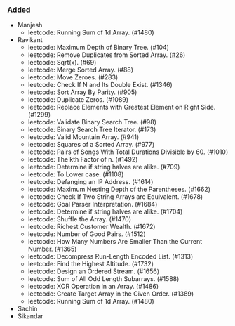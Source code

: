 ### Added

- Manjesh
  - leetcode: Running Sum of 1d Array. (#1480)
- Ravikant
  - leetcode: Maximum Depth of Binary Tree. (#104)
  - leetcode: Remove Duplicates from Sorted Array. (#26)
  - leetcode: Sqrt(x). (#69)
  - leetcode: Merge Sorted Array. (#88)
  - leetcode: Move Zeroes. (#283)
  - leetcode: Check If N and Its Double Exist. (#1346)
  - leetcode: Sort Array By Parity. (#905)
  - leetcode: Duplicate Zeros. (#1089)
  - leetcode: Replace Elements with Greatest Element on Right Side. (#1299)
  - leetcode: Validate Binary Search Tree. (#98)
  - leetcode: Binary Search Tree Iterator. (#173)
  - leetcode: Valid Mountain Array. (#941)
  - leetcode: Squares of a Sorted Array. (#977)
  - leetcode: Pairs of Songs With Total Durations Divisible by 60. (#1010)
  - leetcode: The kth Factor of n. (#1492)
  - leetcode: Determine if string halves are alike. (#709)
  - leetcode: To Lower case. (#1108)
  - leetcode: Defanging an IP Address. (#1614)
  - leetcode: Maximum Nesting Depth of the Parentheses. (#1662)
  - leetcode: Check If Two String Arrays are Equivalent. (#1678)
  - leetcode: Goal Parser Interpretation. (#1684)
  - leetcode: Determine if string halves are alike. (#1704)
  - leetcode: Shuffle the Array. (#1470)
  - leetcode: Richest Customer Wealth. (#1672)
  - leetcode: Number of Good Pairs. (#1512)
  - leetcode: How Many Numbers Are Smaller Than the Current Number. (#1365)
  - leetcode: Decompress Run-Length Encoded List. (#1313)
  - leetcode: Find the Highest Altitude. (#1732)
  - leetcode: Design an Ordered Stream. (#1656)
  - leetcode: Sum of All Odd Length Subarrays. (#1588)
  - leetcode: XOR Operation in an Array. (#1486)
  - leetcode: Create Target Array in the Given Order. (#1389)
  - leetcode: Running Sum of 1d Array. (#1480)
- Sachin
- Sikandar
